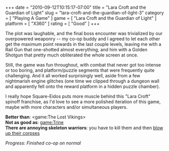 +++
date = "2010-09-12T10:15:17-07:00"
title = "Lara Croft and the Guardian of Light"
slug = "lara-croft-and-the-guardian-of-light-3"
category = [ "Playing A Game" ]
game = [ "Lara Croft and the Guardian of Light" ]
platform = [ "X360" ]
rating = [ "Good" ]
+++

The plot was laughable, and the final boss encounter was trivialized by our overpowered weaponry -- my co-op buddy and I agreed to let each other get the maximum point rewards in the last couple levels, leaving me with a Rail Gun that one-shotted almost everything, and him with a Golden Shotgun that pretty much obliterated the whole screen at once.

Still, the game was fun throughout, with combat that never got too intense or too boring, and platform/puzzle segments that were frequently quite challenging.  And it all worked surprisingly well, aside from a few nightmarish engine glitches (one time we clipped through a dungeon wall and apparently fell onto the reward platform in a hidden puzzle chamber).

I really hope Square-Eidos puts more muscle behind this "Lara Croft" spinoff franchise, as I'd love to see a more polished iteration of this game, maybe with more characters and/or simultaneous players.

<b>Better than</b>: <game:The Lost Vikings>  
<b>Not as good as</b>: <game:Trine>  
<b>There are annoying skeleton warriors</b>: you have to kill them and then <a href="http://zelda.wikia.com/wiki/Stalfos_Knight">blow up their corpses</a>

<i>Progress: Finished co-op on normal</i>